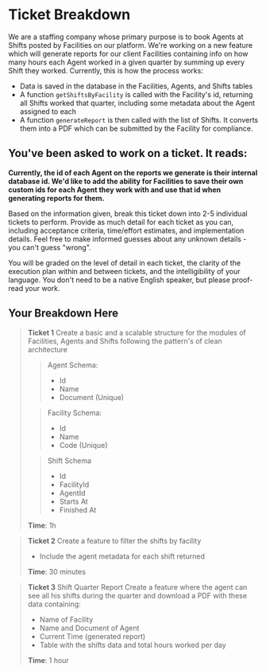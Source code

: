 # Ticket Breakdown

We are a staffing company whose primary purpose is to book Agents at Shifts posted by Facilities on our platform. We're working on a new feature which will generate reports for our client Facilities containing info on how many hours each Agent worked in a given quarter by summing up every Shift they worked. Currently, this is how the process works:

- Data is saved in the database in the Facilities, Agents, and Shifts tables
- A function `getShiftsByFacility` is called with the Facility's id, returning all Shifts worked that quarter, including some metadata about the Agent assigned to each
- A function `generateReport` is then called with the list of Shifts. It converts them into a PDF which can be submitted by the Facility for compliance.

## You've been asked to work on a ticket. It reads:

**Currently, the id of each Agent on the reports we generate is their internal database id. We'd like to add the ability for Facilities to save their own custom ids for each Agent they work with and use that id when generating reports for them.**

Based on the information given, break this ticket down into 2-5 individual tickets to perform. Provide as much detail for each ticket as you can, including acceptance criteria, time/effort estimates, and implementation details. Feel free to make informed guesses about any unknown details - you can't guess "wrong".

You will be graded on the level of detail in each ticket, the clarity of the execution plan within and between tickets, and the intelligibility of your language. You don't need to be a native English speaker, but please proof-read your work.

## Your Breakdown Here

> **Ticket 1**
> Create a basic and a scalable structure for the modules of Facilities, Agents and Shifts following the pattern's of clean architecture
>
> > Agent Schema:
> >
> > - Id
> > - Name
> > - Document (Unique)
>
> > Facility Schema:
> >
> > - Id
> > - Name
> > - Code (Unique)
>
> > Shift Schema
> >
> > - Id
> > - FacilityId
> > - AgentId
> > - Starts At
> > - Finished At
>
> **Time**: 1h

> **Ticket 2**
> Create a feature to filter the shifts by facility
>
> - Include the agent metadata for each shift returned
>
> **Time**: 30 minutes

> **Ticket 3**
> Shift Quarter Report
> Create a feature where the agent can see all his shifts during the quarter and download a PDF with these data containing:
>
> - Name of Facility
> - Name and Document of Agent
> - Current Time (generated report)
> - Table with the shifts data and total hours worked per day
>
> **Time**: 1 hour
